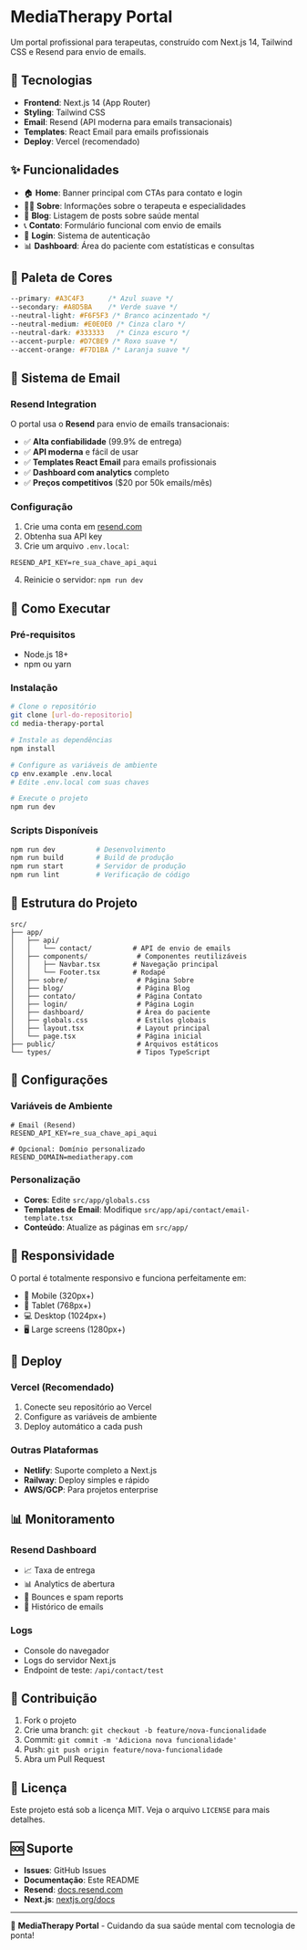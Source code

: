 # MediaTherapy Portal

Um portal profissional para terapeutas, construído com Next.js 14, Tailwind CSS e Resend para envio de emails.

## 🚀 Tecnologias

- **Frontend**: Next.js 14 (App Router)
- **Styling**: Tailwind CSS
- **Email**: Resend (API moderna para emails transacionais)
- **Templates**: React Email para emails profissionais
- **Deploy**: Vercel (recomendado)

## ✨ Funcionalidades

- 🏠 **Home**: Banner principal com CTAs para contato e login
- 👨‍⚕️ **Sobre**: Informações sobre o terapeuta e especialidades
- 📝 **Blog**: Listagem de posts sobre saúde mental
- 📞 **Contato**: Formulário funcional com envio de emails
- 🔐 **Login**: Sistema de autenticação
- 📊 **Dashboard**: Área do paciente com estatísticas e consultas

## 🎨 Paleta de Cores

```css
--primary: #A3C4F3      /* Azul suave */
--secondary: #A8D5BA    /* Verde suave */
--neutral-light: #F6F5F3 /* Branco acinzentado */
--neutral-medium: #E0E0E0 /* Cinza claro */
--neutral-dark: #333333   /* Cinza escuro */
--accent-purple: #D7CBE9 /* Roxo suave */
--accent-orange: #F7D1BA /* Laranja suave */
```

## 📧 Sistema de Email

### Resend Integration

O portal usa o **Resend** para envio de emails transacionais:

- ✅ **Alta confiabilidade** (99.9% de entrega)
- ✅ **API moderna** e fácil de usar
- ✅ **Templates React Email** para emails profissionais
- ✅ **Dashboard com analytics** completo
- ✅ **Preços competitivos** ($20 por 50k emails/mês)

### Configuração

1. Crie uma conta em [resend.com](https://resend.com)
2. Obtenha sua API key
3. Crie um arquivo `.env.local`:

```env
RESEND_API_KEY=re_sua_chave_api_aqui
```

4. Reinicie o servidor: `npm run dev`

## 🚀 Como Executar

### Pré-requisitos

- Node.js 18+ 
- npm ou yarn

### Instalação

```bash
# Clone o repositório
git clone [url-do-repositorio]
cd media-therapy-portal

# Instale as dependências
npm install

# Configure as variáveis de ambiente
cp env.example .env.local
# Edite .env.local com suas chaves

# Execute o projeto
npm run dev
```

### Scripts Disponíveis

```bash
npm run dev          # Desenvolvimento
npm run build        # Build de produção
npm run start        # Servidor de produção
npm run lint         # Verificação de código
```

## 📁 Estrutura do Projeto

```
src/
├── app/
│   ├── api/
│   │   └── contact/          # API de envio de emails
│   ├── components/            # Componentes reutilizáveis
│   │   ├── Navbar.tsx        # Navegação principal
│   │   └── Footer.tsx        # Rodapé
│   ├── sobre/                 # Página Sobre
│   ├── blog/                  # Página Blog
│   ├── contato/               # Página Contato
│   ├── login/                 # Página Login
│   ├── dashboard/             # Área do paciente
│   ├── globals.css            # Estilos globais
│   ├── layout.tsx             # Layout principal
│   └── page.tsx               # Página inicial
├── public/                    # Arquivos estáticos
└── types/                     # Tipos TypeScript
```

## 🔧 Configurações

### Variáveis de Ambiente

```env
# Email (Resend)
RESEND_API_KEY=re_sua_chave_api_aqui

# Opcional: Domínio personalizado
RESEND_DOMAIN=mediatherapy.com
```

### Personalização

- **Cores**: Edite `src/app/globals.css`
- **Templates de Email**: Modifique `src/app/api/contact/email-template.tsx`
- **Conteúdo**: Atualize as páginas em `src/app/`

## 📱 Responsividade

O portal é totalmente responsivo e funciona perfeitamente em:
- 📱 Mobile (320px+)
- 📱 Tablet (768px+)
- 💻 Desktop (1024px+)
- 🖥️ Large screens (1280px+)

## 🚀 Deploy

### Vercel (Recomendado)

1. Conecte seu repositório ao Vercel
2. Configure as variáveis de ambiente
3. Deploy automático a cada push

### Outras Plataformas

- **Netlify**: Suporte completo a Next.js
- **Railway**: Deploy simples e rápido
- **AWS/GCP**: Para projetos enterprise

## 📊 Monitoramento

### Resend Dashboard

- 📈 Taxa de entrega
- 📊 Analytics de abertura
- 🚫 Bounces e spam reports
- 📧 Histórico de emails

### Logs

- Console do navegador
- Logs do servidor Next.js
- Endpoint de teste: `/api/contact/test`

## 🤝 Contribuição

1. Fork o projeto
2. Crie uma branch: `git checkout -b feature/nova-funcionalidade`
3. Commit: `git commit -m 'Adiciona nova funcionalidade'`
4. Push: `git push origin feature/nova-funcionalidade`
5. Abra um Pull Request

## 📄 Licença

Este projeto está sob a licença MIT. Veja o arquivo `LICENSE` para mais detalhes.

## 🆘 Suporte

- **Issues**: GitHub Issues
- **Documentação**: Este README
- **Resend**: [docs.resend.com](https://docs.resend.com)
- **Next.js**: [nextjs.org/docs](https://nextjs.org/docs)

---

🎉 **MediaTherapy Portal** - Cuidando da sua saúde mental com tecnologia de ponta!
